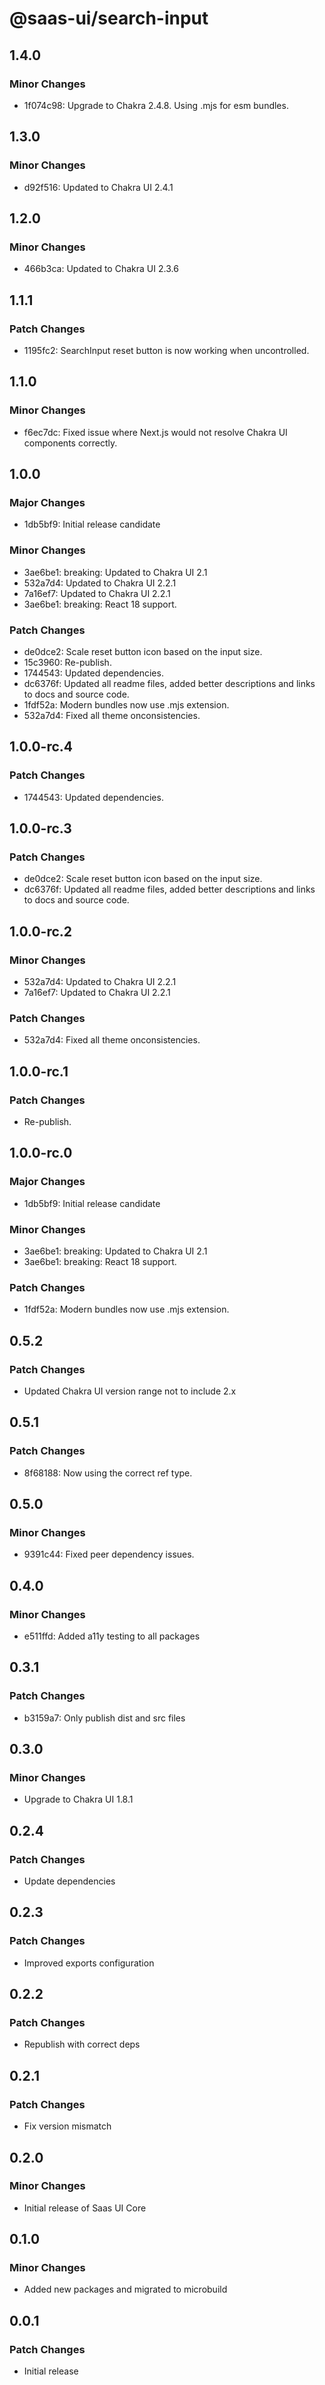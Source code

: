 # @saas-ui/search-input

## 1.4.0

### Minor Changes

- 1f074c98: Upgrade to Chakra 2.4.8. Using .mjs for esm bundles.

## 1.3.0

### Minor Changes

- d92f516: Updated to Chakra UI 2.4.1

## 1.2.0

### Minor Changes

- 466b3ca: Updated to Chakra UI 2.3.6

## 1.1.1

### Patch Changes

- 1195fc2: SearchInput reset button is now working when uncontrolled.

## 1.1.0

### Minor Changes

- f6ec7dc: Fixed issue where Next.js would not resolve Chakra UI components correctly.

## 1.0.0

### Major Changes

- 1db5bf9: Initial release candidate

### Minor Changes

- 3ae6be1: breaking: Updated to Chakra UI 2.1
- 532a7d4: Updated to Chakra UI 2.2.1
- 7a16ef7: Updated to Chakra UI 2.2.1
- 3ae6be1: breaking: React 18 support.

### Patch Changes

- de0dce2: Scale reset button icon based on the input size.
- 15c3960: Re-publish.
- 1744543: Updated dependencies.
- dc6376f: Updated all readme files, added better descriptions and links to docs and source code.
- 1fdf52a: Modern bundles now use .mjs extension.
- 532a7d4: Fixed all theme onconsistencies.

## 1.0.0-rc.4

### Patch Changes

- 1744543: Updated dependencies.

## 1.0.0-rc.3

### Patch Changes

- de0dce2: Scale reset button icon based on the input size.
- dc6376f: Updated all readme files, added better descriptions and links to docs and source code.

## 1.0.0-rc.2

### Minor Changes

- 532a7d4: Updated to Chakra UI 2.2.1
- 7a16ef7: Updated to Chakra UI 2.2.1

### Patch Changes

- 532a7d4: Fixed all theme onconsistencies.

## 1.0.0-rc.1

### Patch Changes

- Re-publish.

## 1.0.0-rc.0

### Major Changes

- 1db5bf9: Initial release candidate

### Minor Changes

- 3ae6be1: breaking: Updated to Chakra UI 2.1
- 3ae6be1: breaking: React 18 support.

### Patch Changes

- 1fdf52a: Modern bundles now use .mjs extension.

## 0.5.2

### Patch Changes

- Updated Chakra UI version range not to include 2.x

## 0.5.1

### Patch Changes

- 8f68188: Now using the correct ref type.

## 0.5.0

### Minor Changes

- 9391c44: Fixed peer dependency issues.

## 0.4.0

### Minor Changes

- e511ffd: Added a11y testing to all packages

## 0.3.1

### Patch Changes

- b3159a7: Only publish dist and src files

## 0.3.0

### Minor Changes

- Upgrade to Chakra UI 1.8.1

## 0.2.4

### Patch Changes

- Update dependencies

## 0.2.3

### Patch Changes

- Improved exports configuration

## 0.2.2

### Patch Changes

- Republish with correct deps

## 0.2.1

### Patch Changes

- Fix version mismatch

## 0.2.0

### Minor Changes

- Initial release of Saas UI Core

## 0.1.0

### Minor Changes

- Added new packages and migrated to microbuild

## 0.0.1

### Patch Changes

- Initial release
